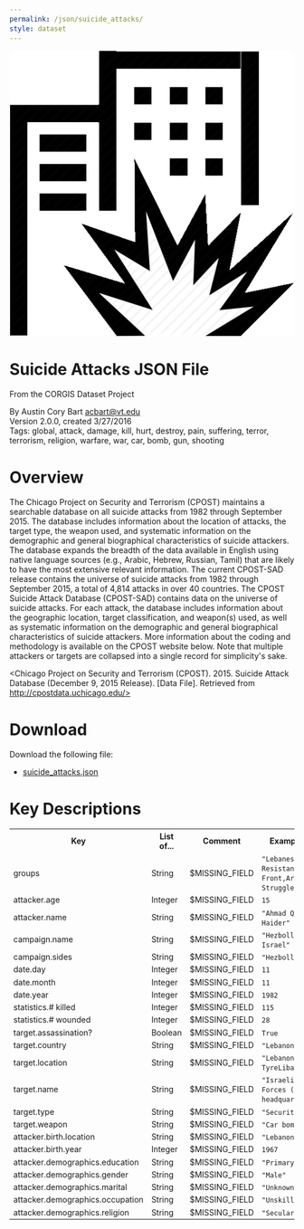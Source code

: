 ```yaml
---
permalink: /json/suicide_attacks/
style: dataset
---
```


<img class="img-thumbnail float-right"
     src="/images/datasets/suicide-attacks-icon.png"
     alt="suicide attacks icon"
     role="presentation">

# Suicide Attacks JSON File

<p class='lead'>From the CORGIS Dataset Project</p>

<span class='text-muted'>By Austin Cory Bart <acbart@vt.edu></span><br>
<span class='text-muted'>Version 2.0.0, created 3/27/2016</span><br>
<span class='text-muted'>Tags: global, attack, damage, kill, hurt, destroy, pain, suffering, terror, terrorism, religion, warfare, war, car, bomb, gun, shooting</span>

# Overview

The Chicago Project on Security and Terrorism (CPOST) maintains a searchable database on all suicide attacks from 1982 through September 2015. The database includes information about the location of attacks, the target type, the weapon used, and systematic information on the demographic and general biographical characteristics of suicide attackers. The database expands the breadth of the data available in English using native language sources (e.g., Arabic, Hebrew, Russian, Tamil) that are likely to have the most extensive relevant information.
The current CPOST-SAD release contains the universe of suicide attacks from 1982 through September 2015, a total of 4,814 attacks in over 40 countries. The CPOST Suicide Attack Database (CPOST-SAD) contains data on the universe of suicide attacks. For each attack, the database includes information about the geographic location, target classification, and weapon(s) used, as well as systematic information on the demographic and general biographical characteristics of suicide attackers. More information about the coding and methodology is available on the CPOST website below.
Note that multiple attackers or targets are collapsed into a single record for simplicity's sake.


<Chicago Project on Security and Terrorism (CPOST). 2015. Suicide Attack Database (December 9, 2015 Release). [Data File]. Retrieved from http://cpostdata.uchicago.edu/>




# Download

Download the following file:

* <a href='../../datasets/json/suicide_attacks/suicide_attacks.json' download>suicide_attacks.json <span class="fas fa-download"></span></a>

# Key Descriptions
    
<table class='table table-condensed table-striped table-bordered table-hover'>
<tr>
    <th class=''>Key</th>
    <th class=''>List of...</th>
    <th class=''>Comment</th>
    <th class=''>Example Value</th>
</tr>

<tr>
    <td>groups</td>
    <td>String</td> 
    <td>$MISSING_FIELD</td>
    <td><code>"Lebanese National Resistance Front,Armed Struggle Group"</code></td>
</tr>

<tr>
    <td>attacker.age</td>
    <td>Integer</td> 
    <td>$MISSING_FIELD</td>
    <td><code>15</code></td>
</tr>

<tr>
    <td>attacker.name</td>
    <td>String</td> 
    <td>$MISSING_FIELD</td>
    <td><code>"Ahmad Qasiraka Haider"</code></td>
</tr>

<tr>
    <td>campaign.name</td>
    <td>String</td> 
    <td>$MISSING_FIELD</td>
    <td><code>"Hezbollah vs. Israel"</code></td>
</tr>

<tr>
    <td>campaign.sides</td>
    <td>String</td> 
    <td>$MISSING_FIELD</td>
    <td><code>"Hezbollah,Israel"</code></td>
</tr>

<tr>
    <td>date.day</td>
    <td>Integer</td> 
    <td>$MISSING_FIELD</td>
    <td><code>11</code></td>
</tr>

<tr>
    <td>date.month</td>
    <td>Integer</td> 
    <td>$MISSING_FIELD</td>
    <td><code>11</code></td>
</tr>

<tr>
    <td>date.year</td>
    <td>Integer</td> 
    <td>$MISSING_FIELD</td>
    <td><code>1982</code></td>
</tr>

<tr>
    <td>statistics.# killed</td>
    <td>Integer</td> 
    <td>$MISSING_FIELD</td>
    <td><code>115</code></td>
</tr>

<tr>
    <td>statistics.# wounded</td>
    <td>Integer</td> 
    <td>$MISSING_FIELD</td>
    <td><code>28</code></td>
</tr>

<tr>
    <td>target.assassination?</td>
    <td>Boolean</td> 
    <td>$MISSING_FIELD</td>
    <td><code>True</code></td>
</tr>

<tr>
    <td>target.country</td>
    <td>String</td> 
    <td>$MISSING_FIELD</td>
    <td><code>"Lebanon"</code></td>
</tr>

<tr>
    <td>target.location</td>
    <td>String</td> 
    <td>$MISSING_FIELD</td>
    <td><code>"Lebanon, TyreLiban-Sud"</code></td>
</tr>

<tr>
    <td>target.name</td>
    <td>String</td> 
    <td>$MISSING_FIELD</td>
    <td><code>"Israeli Defense Forces (IDF) headquarters"</code></td>
</tr>

<tr>
    <td>target.type</td>
    <td>String</td> 
    <td>$MISSING_FIELD</td>
    <td><code>"Security"</code></td>
</tr>

<tr>
    <td>target.weapon</td>
    <td>String</td> 
    <td>$MISSING_FIELD</td>
    <td><code>"Car bomb"</code></td>
</tr>

<tr>
    <td>attacker.birth.location</td>
    <td>String</td> 
    <td>$MISSING_FIELD</td>
    <td><code>"Lebanon"</code></td>
</tr>

<tr>
    <td>attacker.birth.year</td>
    <td>Integer</td> 
    <td>$MISSING_FIELD</td>
    <td><code>1967</code></td>
</tr>

<tr>
    <td>attacker.demographics.education</td>
    <td>String</td> 
    <td>$MISSING_FIELD</td>
    <td><code>"Primary"</code></td>
</tr>

<tr>
    <td>attacker.demographics.gender</td>
    <td>String</td> 
    <td>$MISSING_FIELD</td>
    <td><code>"Male"</code></td>
</tr>

<tr>
    <td>attacker.demographics.marital</td>
    <td>String</td> 
    <td>$MISSING_FIELD</td>
    <td><code>"Unknown"</code></td>
</tr>

<tr>
    <td>attacker.demographics.occupation</td>
    <td>String</td> 
    <td>$MISSING_FIELD</td>
    <td><code>"Unskilled"</code></td>
</tr>

<tr>
    <td>attacker.demographics.religion</td>
    <td>String</td> 
    <td>$MISSING_FIELD</td>
    <td><code>"Secular"</code></td>
</tr>

</table>